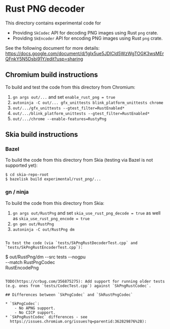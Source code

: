 # Rust PNG decoder

This directory contains experimental code for

* Providing `SkCodec` API for decoding PNG images using Rust `png` crate.
* Providing `SkEncoder` API for encoding PNG images using Rust `png` crate.

See the following document for more details:
https://docs.google.com/document/d/1glx5ue5JDlCld5WzWgTOGK3wsMErQFnkY5N5Dsbi91Y/edit?usp=sharing

## Chromium build instructions

To build and test the code from this directory from Chromium:

1. `gn args out/...` and set `enable_rust_png = true`
1. `autoninja -C out/... gfx_unittests blink_platform_unittests chrome`
1. `out/.../gfx_unittests --gtest_filter=RustEnabled*`
1. `out/.../blink_platform_unittests --gtest_filter=RustEnabled*`
1. `out/.../chrome --enable-features=RustyPng`

## Skia build instructions

### Bazel

To build the code from this directory from Skia (testing via Bazel is not
supported yet):

```
$ cd skia-repo-root
$ bazelisk build experimental/rust_png/...
```

### gn / ninja

To build the code from this directory from Skia:

1. `gn args out/RustPng` and set `skia_use_rust_png_decode = true`
   as well as `skia_use_rust_png_encode = true`
1. `gn gen out/RustPng`
1. `autoninja -C out/RustPng dm`
```

To test the code (via `tests/SkPngRustDecoderTest.cpp` and
`tests/SkPngRustEncoderTest.cpp`):

```
$ out/RustPng/dm --src tests --nogpu \
    --match RustPngCodec \
            RustEncodePng
```

TODO(https://crbug.com/356875275): Add support for running older tests
(e.g. ones from `tests/CodecTest.cpp`) against `SkPngRustCodec`.

## Differences between `SkPngCodec` and `SkRustPngCodec`

* `SkPngCodec`:
    - No APNG support.
    - No CICP support.
* `SkPngRustCodec` differences - see
  https://issues.chromium.org/issues?q=parentid:362829876%2B):
